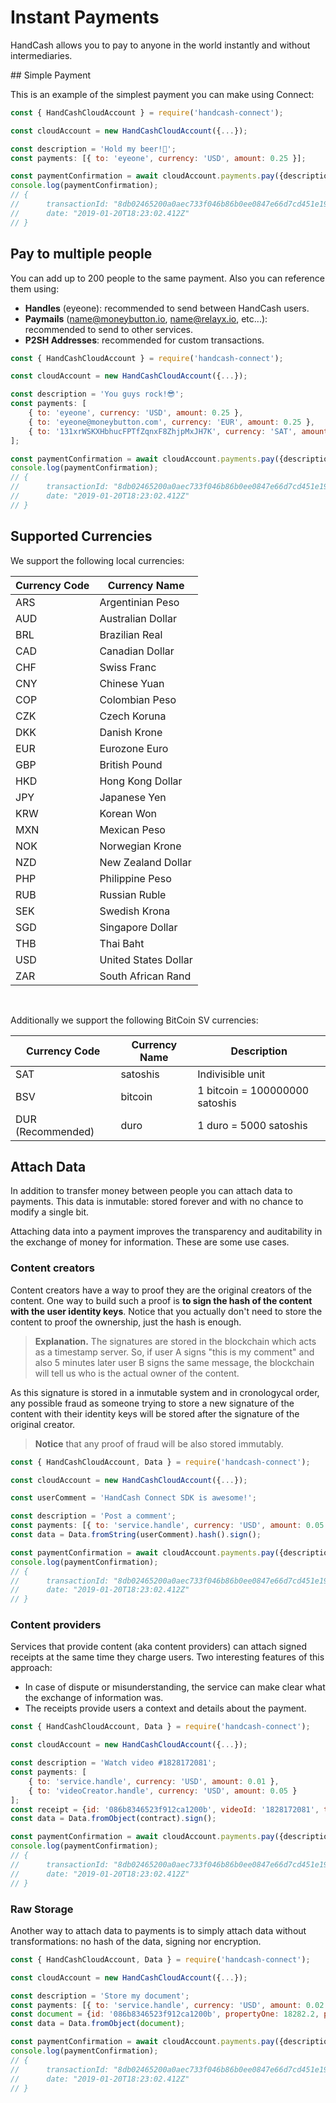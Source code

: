 # Instant Payments

HandCash allows you to pay to anyone in the world instantly and without intermediaries.

## Simple Payment

This is an example of the simplest payment you can make using Connect:

```javascript
const { HandCashCloudAccount } = require('handcash-connect');

const cloudAccount = new HandCashCloudAccount({...});

const description = 'Hold my beer!🍺';
const payments: [{ to: 'eyeone', currency: 'USD', amount: 0.25 }];

const paymentConfirmation = await cloudAccount.payments.pay({description, payments});
console.log(paymentConfirmation);
// {
//      transactionId: "8db02465200a0aec733f046b86b0ee0847e66d7cd451e198b25c493346ca4601",
//      date: "2019-01-20T18:23:02.412Z"
// }
```

## Pay to multiple people

You can add up to 200 people to the same payment. Also you can reference them using:

- **Handles** (eyeone): recommended to send between HandCash users.
- **Paymails** (name@moneybutton.io, name@relayx.io, etc...): recommended to send to other services.
- **P2SH Addresses**: recommended for custom transactions.

```javascript
const { HandCashCloudAccount } = require('handcash-connect');

const cloudAccount = new HandCashCloudAccount({...});

const description = 'You guys rock!😎';
const payments: [
    { to: 'eyeone', currency: 'USD', amount: 0.25 },
    { to: 'eyeone@moneybutton.com', currency: 'EUR', amount: 0.25 },
    { to: '131xrWSKXHbhucFPTfZqnxF8ZhjpMxJH7K', currency: 'SAT', amount: 50000 }
];

const paymentConfirmation = await cloudAccount.payments.pay({description, payments});
console.log(paymentConfirmation);
// {
//      transactionId: "8db02465200a0aec733f046b86b0ee0847e66d7cd451e198b25c493346ca4601",
//      date: "2019-01-20T18:23:02.412Z"
// }
```

## Supported Currencies

We support the following local currencies:

| Currency Code | Currency Name        |
| ------------- | -------------------- |
| ARS           | Argentinian Peso     |
| AUD           | Australian Dollar    |
| BRL           | Brazilian Real       |
| CAD           | Canadian Dollar      |
| CHF           | Swiss Franc          |
| CNY           | Chinese Yuan         |
| COP           | Colombian Peso       |
| CZK           | Czech Koruna         |
| DKK           | Danish Krone         |
| EUR           | Eurozone Euro        |
| GBP           | British Pound        |
| HKD           | Hong Kong Dollar     |
| JPY           | Japanese Yen         |
| KRW           | Korean Won           |
| MXN           | Mexican Peso         |
| NOK           | Norwegian Krone      |
| NZD           | New Zealand Dollar   |
| PHP           | Philippine Peso      |
| RUB           | Russian Ruble        |
| SEK           | Swedish Krona        |
| SGD           | Singapore Dollar     |
| THB           | Thai Baht            |
| USD           | United States Dollar |
| ZAR           | South African Rand   |

<br>

Additionally we support the following BitCoin SV currencies:

| Currency Code     | Currency Name | Description                    |
| ----------------- | ------------- | ------------------------------ |
| SAT               | satoshis      | Indivisible unit               |
| BSV               | bitcoin       | 1 bitcoin = 100000000 satoshis |
| DUR (Recommended) | duro          | 1 duro = 5000 satoshis         |

## Attach Data

In addition to transfer money between people you can attach data to payments. This data is inmutable: stored forever and with no chance to modify a single bit.

Attaching data into a payment improves the transparency and auditability in the exchange of money for information. These are some use cases.

### Content creators

Content creators have a way to proof they are the original creators of the content. One way to build such a proof is **to sign the hash of the content with the user identity keys**. Notice that you actually don't need to store the content to proof the ownership, just the hash is enough.

> **Explanation.** The signatures are stored in the blockchain which acts as a timestamp server. So, if user A signs "this is my comment" and also 5 minutes later user B signs the same message, the blockchain will tell us who is the actual owner of the content.

As this signature is stored in a inmutable system and in cronologycal order, any possible fraud as someone trying to store a new signature of the content with their identity keys will be stored after the signature of the original creator.

> **Notice** that any proof of fraud will be also stored immutably.

```javascript
const { HandCashCloudAccount, Data } = require('handcash-connect');

const cloudAccount = new HandCashCloudAccount({...});

const userComment = 'HandCash Connect SDK is awesome!';

const description = 'Post a comment';
const payments: [{ to: 'service.handle', currency: 'USD', amount: 0.05 }];
const data = Data.fromString(userComment).hash().sign();

const paymentConfirmation = await cloudAccount.payments.pay({description, payments, data});
console.log(paymentConfirmation);
// {
//      transactionId: "8db02465200a0aec733f046b86b0ee0847e66d7cd451e198b25c493346ca4601",
//      date: "2019-01-20T18:23:02.412Z"
// }
```

### Content providers

Services that provide content (aka content providers) can attach signed receipts at the same time they charge users. Two interesting features of this approach:

- In case of dispute or misunderstanding, the service can make clear what the exchange of information was.
- The receipts provide users a context and details about the payment.

```javascript
const { HandCashCloudAccount, Data } = require('handcash-connect');

const cloudAccount = new HandCashCloudAccount({...});

const description = 'Watch video #1828172081';
const payments: [
    { to: 'service.handle', currency: 'USD', amount: 0.01 },
    { to: 'videoCreator.handle', currency: 'USD', amount: 0.05 }
];
const receipt = {id: '086b8346523f912ca1200b', videoId: '1828172081', title: 'Interview with Ihsotas Otomakan'};
const data = Data.fromObject(contract).sign();

const paymentConfirmation = await cloudAccount.payments.pay({description, payments, data});
console.log(paymentConfirmation);
// {
//      transactionId: "8db02465200a0aec733f046b86b0ee0847e66d7cd451e198b25c493346ca4601",
//      date: "2019-01-20T18:23:02.412Z"
// }
```

### Raw Storage

Another way to attach data to payments is to simply attach data without transformations: no hash of the data, signing nor encryption.

```javascript
const { HandCashCloudAccount, Data } = require('handcash-connect');

const cloudAccount = new HandCashCloudAccount({...});

const description = 'Store my document';
const payments: [{ to: 'service.handle', currency: 'USD', amount: 0.02 }];
const document = {id: '086b8346523f912ca1200b', propertyOne: 18282.2, propertyTwo: 'red', propertyThree: false};
const data = Data.fromObject(document);

const paymentConfirmation = await cloudAccount.payments.pay({description, payments, data});
console.log(paymentConfirmation);
// {
//      transactionId: "8db02465200a0aec733f046b86b0ee0847e66d7cd451e198b25c493346ca4601",
//      date: "2019-01-20T18:23:02.412Z"
// }
```
